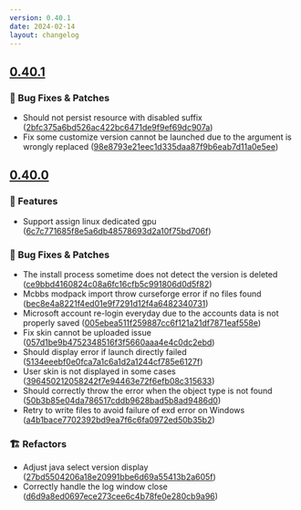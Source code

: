 ```yaml
---
version: 0.40.1
date: 2024-02-14
layout: changelog
---
```

## [0.40.1](#0.40.1)
### 🐛 Bug Fixes & Patches

- Should not persist resource with disabled suffix ([2bfc375a6bd526ac422bc6471de9f9ef69dc907a](https://github.com/Voxelum/x-minecraft-launcher/commit/2bfc375a6bd526ac422bc6471de9f9ef69dc907a))
- Fix some customize version cannot be launched due to the argument is wrongly replaced ([98e8793e21eec1d335daa87f9b6eab7d11a0e5ee](https://github.com/Voxelum/x-minecraft-launcher/commit/98e8793e21eec1d335daa87f9b6eab7d11a0e5ee))


## [0.40.0](#0.40.0)
### 🚀 Features

- Support assign linux dedicated gpu ([6c7c771685f8e5a6db48578693d2a10f75bd706f](https://github.com/Voxelum/x-minecraft-launcher/commit/6c7c771685f8e5a6db48578693d2a10f75bd706f))
### 🐛 Bug Fixes & Patches

- The install process sometime does not detect the version is deleted ([ce9bbd4160824c08a6fc16cfb5c991806d0d5f82](https://github.com/Voxelum/x-minecraft-launcher/commit/ce9bbd4160824c08a6fc16cfb5c991806d0d5f82))
- Mcbbs modpack import throw curseforge error if no files found ([bec8e4a8221f4ed01e9f7291d12f4a6482340731](https://github.com/Voxelum/x-minecraft-launcher/commit/bec8e4a8221f4ed01e9f7291d12f4a6482340731))
- Microsoft account re-login everyday due to the accounts data is not properly saved ([005ebea511f259887cc6f121a21df7871eaf558e](https://github.com/Voxelum/x-minecraft-launcher/commit/005ebea511f259887cc6f121a21df7871eaf558e))
- Fix skin cannot be uploaded issue ([057d1be9b4752348516f3f5660aaa4e4c0dc2ebd](https://github.com/Voxelum/x-minecraft-launcher/commit/057d1be9b4752348516f3f5660aaa4e4c0dc2ebd))
- Should display error if launch directly failed ([5134eeebf0e0fca7a1c6a1d2a1244cf785e6127f](https://github.com/Voxelum/x-minecraft-launcher/commit/5134eeebf0e0fca7a1c6a1d2a1244cf785e6127f))
- User skin is not displayed in some cases ([396450212058242f7e94463e72f6efb08c315633](https://github.com/Voxelum/x-minecraft-launcher/commit/396450212058242f7e94463e72f6efb08c315633))
- Should correctly throw the error when the object type is not found ([50b3b85e04da786517cddb9628bad5b8ad9486d0](https://github.com/Voxelum/x-minecraft-launcher/commit/50b3b85e04da786517cddb9628bad5b8ad9486d0))
- Retry to write files to avoid failure of exd error on Windows ([a4b1bace7702392bd9ea7f6c6fa0972ed50b35b2](https://github.com/Voxelum/x-minecraft-launcher/commit/a4b1bace7702392bd9ea7f6c6fa0972ed50b35b2))
### 🏗️ Refactors

- Adjust java select version display ([27bd5504206a18e20991bbe6d69a55413b2a605f](https://github.com/Voxelum/x-minecraft-launcher/commit/27bd5504206a18e20991bbe6d69a55413b2a605f))
- Correctly handle the log window close ([d6d9a8ed0697ece273cee6c4b78fe0e280cb9a96](https://github.com/Voxelum/x-minecraft-launcher/commit/d6d9a8ed0697ece273cee6c4b78fe0e280cb9a96))

